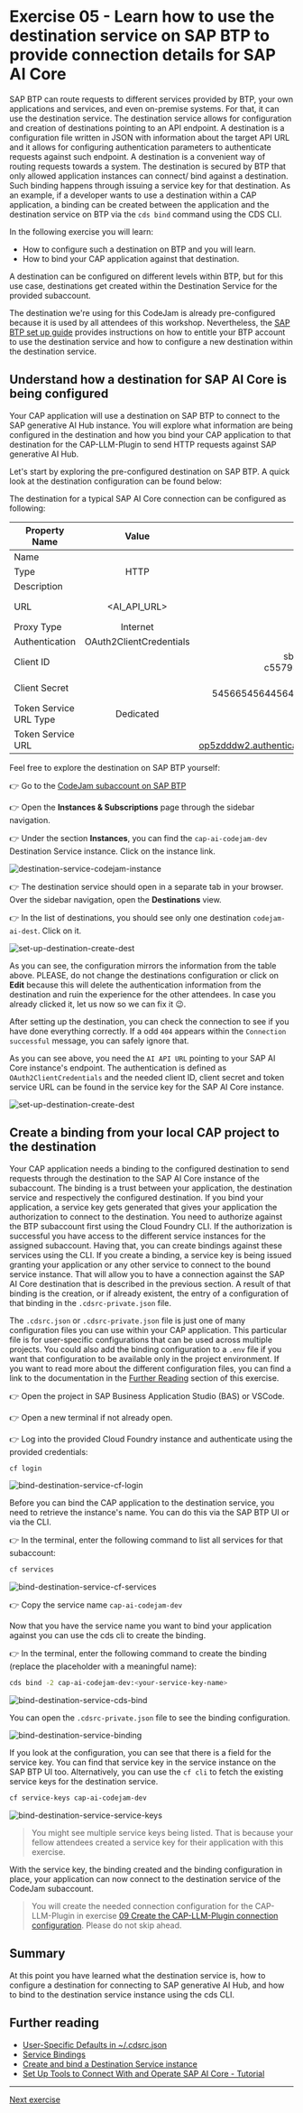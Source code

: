 # Exercise 05 - Learn how to use the destination service on SAP BTP to provide connection details for SAP AI Core

SAP BTP can route requests to different services provided by BTP, your own applications and services, and even on-premise systems. For that, it can use the destination service. The destination service allows for configuration and creation of destinations pointing to an API endpoint. A destination is a configuration file written in JSON with information about the target API URL and it allows for configuring authentication parameters to authenticate requests against such endpoint. A destination is a convenient way of routing requests towards a system. The destination is secured by BTP that only allowed application instances can connect/ bind against a destination. Such binding happens through issuing a service key for that destination. As an example, if a developer wants to use a destination within a CAP application, a binding can be created between the application and the destination service on BTP via the `cds bind` command using the CDS CLI. 

In the following exercise you will learn:

* How to configure such a destination on BTP and you will learn.
* How to bind your CAP application against that destination.

A destination can be configured on different levels within BTP, but for this use case, destinations get created within the Destination Service for the provided subaccount.


The destination we're using for this CodeJam is already pre-configured because it is used by all attendees of this workshop. Nevertheless, the [SAP BTP set up guide](../../btp-setup-guide.md) provides instructions on how to entitle your BTP account to use the destination service and how to configure a new destination within the destination service.

## Understand how a destination for SAP AI Core is being configured

Your CAP application will use a destination on SAP BTP to connect to the SAP generative AI Hub instance. You will explore what information are being configured in the destination and how you bind your CAP application to that destination for the CAP-LLM-Plugin to send HTTP requests against SAP generative AI Hub.

Let's start by exploring the pre-configured destination on SAP BTP. A quick look at the destination configuration can be found below:

The destination for a typical SAP AI Core connection can be configured as following: 


| Property Name          | Value                   | Example                                                                |
| ---------------------- |:-----------------------:| ---------------------------------------------------------------------: |
| Name                   | <free to choose>        | ai_core_dest                                                           |
| Type                   | HTTP                    | -                                                                      |
| Description            | <free to choose>        | my SAP AI Core Destination                                             |
| URL                    | <AI_API_URL>            | https://api.ai.prod.us-east-1.aws.ml.hana.ondemand.com                 |
| Proxy Type             | Internet                | -                                                                      |
| Authentication         | OAuth2ClientCredentials | -                                                                      |
| Client ID              | <clientid>              | sb-e478287-ba9e-4223-98f5-c5579332rf55!b294456aicore@s345              |
| Client Secret          | <clientsecret>          | 49884e42q-45x6-154-54566545644564bvf56456465$46546TMKWn=               |
| Token Service URL Type | Dedicated               | -                                                                      |
| Token Service URL      | <url>                   | https://cap-ai-codejam-op5zdddw2.authentication.us10.hana.ondemand.com |

Feel free to explore the destination on SAP BTP yourself:

👉 Go to the [CodeJam subaccount on SAP BTP](https://emea.cockpit.btp.cloud.sap/cockpit/#/globalaccount/275320f9-4c26-4622-8728-b6f5196075f5/subaccount/6088766d-dcc4-4e56-972f-652baad796be/)

👉 Open the **Instances & Subscriptions** page through the sidebar navigation.

👉 Under the section **Instances**, you can find the `cap-ai-codejam-dev` Destination Service instance. Click on the instance link.

![destination-service-codejam-instance](../05-explore-destination-service/assets/01-destination-service-codejam-instance.png)

👉 The destination service should open in a separate tab in your browser. Over the sidebar navigation, open the **Destinations** view.

👉 In the list of destinations, you should see only one destination `codejam-ai-dest`. Click on it.

![set-up-destination-create-dest](../../assets/set-up-destination/4-set-up-destination-create-dest.png)

As you can see, the configuration mirrors the information from the table above. PLEASE, do not change the destinations configuration or click on **Edit** because this will delete the authentication information from the destination and ruin the experience for the other attendees. In case you already clicked it, let us now so we can fix it 😉.

After setting up the destination, you can check the connection to see if you have done everything correctly. If a odd `404` appears within the `Connection successful` message, you can safely ignore that.

As you can see above, you need the `AI API URL` pointing to your SAP AI Core instance's endpoint. The authentication is defined as `OAuth2ClientCredentials` and the needed client ID, client secret and token service URL can be found in the service key for the SAP AI Core instance.

![set-up-destination-create-dest](../05-explore-destination-service/assets/02-ai-core-service-key.png)

## Create a binding from your local CAP project to the destination

Your CAP application needs a binding to the configured destination to send requests through the destination to the SAP AI Core instance of the subaccount. The binding is a trust between your application, the destination service and respectively the configured destination. If you bind your application, a service key gets generated that gives your application the authorization to connect to the destination. You need to authorize against the BTP subaccount first using the Cloud Foundry CLI. If the authorization is successful you have access to the different service instances for the assigned subaccount. Having that, you can create bindings against these services using the CLI. If you create a binding, a service key is being issued granting your application or any other service to connect to the bound service instance. That will allow you to have a connection against the SAP AI Core destination that is described in the previous section. A result of that binding is the creation, or if already existent, the entry of a configuration of that binding in the `.cdsrc-private.json` file.

The `.cdsrc.json` or `.cdsrc-private.json` file is just one of many configuration files you can use within your CAP application. This particular file is for user-specific configurations that can be used across multiple projects. You could also add the binding configuration to a `.env` file if you want that configuration to be available only in the project environment. If you want to read more about the different configuration files, you can find a link to the documentation in the [Further Reading]() section of this exercise.

👉 Open the project in SAP Business Application Studio (BAS) or VSCode.

👉 Open a new terminal if not already open.

👉 Log into the provided Cloud Foundry instance and authenticate using the provided credentials:

```bash
cf login
```

![bind-destination-service-cf-login](./assets/01-bind-destination-service-cf-login.png)

Before you can bind the CAP application to the destination service, you need to retrieve the instance's name. You can do this via the SAP BTP UI or via the CLI.

👉 In the terminal, enter the following command to list all services for that subaccount:

```bash
cf services
```

![bind-destination-service-cf-services](./assets/02-bind-destination-service-cf-services.png)

👉 Copy the service name `cap-ai-codejam-dev`

Now that you have the service name you want to bind your application against you can use the cds cli to create the binding.

👉 In the terminal, enter the following command to create the binding (replace the placeholder with a meaningful name):

```bash
cds bind -2 cap-ai-codejam-dev:<your-service-key-name>
```

![bind-destination-service-cds-bind](./assets/03-bind-destination-service-cds-bind.png)

You can open the `.cdsrc-private.json` file to see the binding configuration.

![bind-destination-service-binding](./assets/04-bind-destination-service-binding.png)

If you look at the configuration, you can see that there is a field for the service key. You can find that service key in the service instance on the SAP BTP UI too. Alternatively, you can use the `cf cli` to fetch the existing service keys for the destination service.

```bash
cf service-keys cap-ai-codejam-dev
```

![bind-destination-service-service-keys](./assets/05-bind-destination-service-service-keys.png)

> You might see multiple service keys being listed. That is because your fellow attendees created a service key for their application with this exercise.

With the service key, the binding created and the binding configuration in place, your application can now connect to the destination service of the CodeJam subaccount.

> You will create the needed connection configuration for the CAP-LLM-Plugin in exercise [09 Create the CAP-LLM-Plugin connection configuration](../09-create-connection-configuration/README.md). Please do not skip ahead.

## Summary

At this point you have learned what the destination service is, how to configure a destination for connecting to SAP generative AI Hub, and how to bind to the destination service instance using the cds CLI.

## Further reading

* [User-Specific Defaults in ~/.cdsrc.json](https://cap.cloud.sap/docs/node.js/cds-env#user-specific-defaults-in-cdsrc-json)
* [Service Bindings](https://cap.cloud.sap/docs/node.js/cds-connect#service-bindings)
* [Create and bind a Destination Service instance](https://help.sap.com/docs/connectivity/sap-btp-connectivity-cf/create-and-bind-destination-service-instance)
* [Set Up Tools to Connect With and Operate SAP AI Core - Tutorial](https://developers.sap.com/tutorials/ai-core-setup..html)

---

[Next exercise](../06-define-db-schema/README.md)

